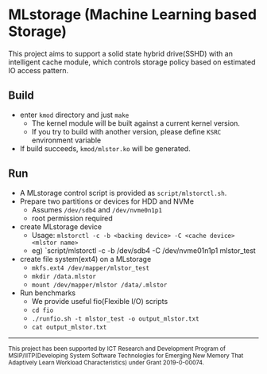 # MLstorage (Machine Learning based Storage)

This project aims to support a solid state hybrid drive(SSHD) with an intelligent cache module,
which controls storage policy based on estimated IO access pattern.

## Build

- enter `kmod` directory and just `make`
  - The kernel module will be built against a current kernel version.
  - If you try to build with another version, please define `KSRC` environment variable
- If build succeeds, `kmod/mlstor.ko` will be generated.

## Run

- A MLstorage control script is provided as `script/mlstorctl.sh`.
- Prepare two partitions or devices for HDD and NVMe
  - Assumes `/dev/sdb4` and `/dev/nvme0n1p1`
  - root permission required
- create MLstorage device
  - Usage: `mlstorctl -c -b <backing device> -C <cache device> <mlstor name> `
  - eg) `script/mlstorctl -c -b /dev/sdb4 -C /dev/nvme01n1p1 mlstor_test
- create file system(ext4) on a MLstorage
   - `mkfs.ext4 /dev/mapper/mlstor_test`
   - `mkdir /data.mlstor`
   - `mount /dev/mapper/mlstor /data/.mlstor`
- Run benchmarks
	- We provide useful fio(Flexible I/O) scripts
	- `cd fio`
	- `./runfio.sh -t mlstor_test -o output_mlstor.txt`
	- `cat output_mlstor.txt`

<hr>
<sub>This project has been supported by ICT Research and Development Program of MSIP/IITP(Developing System Software Technologies for Emerging New Memory That Adaptively Learn Workload Characteristics) under Grant 2019-0-00074.</sub>
